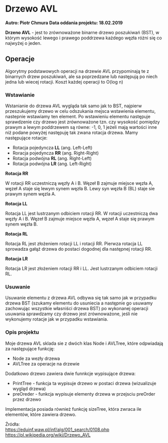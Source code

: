 # Drzewo AVL

**Autro: Piotr Chmura**
**Data oddania projektu: 18.02.2019**
  
**Drzeno AVL** - jest to zrównoważone binarne drzewo poszukiwań (BST), w którym wysokość lewego i
prawego poddrzewa każdego węzła różni się co najwyżej o jeden.
  
## Operacje
  
Algorytmy podstawowych operacji na drzewie AVL przypominają te z binarnych drzew poszukiwań, ale sa
 poprzedzane lub następują po niech jedna lub wiecej rotacji. Koszt każdej operacji to O(log n)
  
### Wstawianie
  
Wstanianie do drzewa AVL wygląda tak samo jak to BST, najpierw przeszukujemy drzewo w celu odszukania mejsca 
wstawienia elementu, nastepnie wstawiamy ten element. Po wstawieniu elementu następuje sprawdzenie 
czy drzewo jest zrównoważone tzn. czy wysokość pomiędzy prawym a lewym poddrzewem są równe: -1, 0, 1
 jeżeli mają wartości inne niż podane powyżej następuję tak zwana rotacja drzewa. Mamy następujące 
rotacje:  
- Rotacja pojedyncza **LL** (ang. Left-Left)  
- Roracja pojedyncza **RR** (ang. Right-Right)  
- Rotacja podwójna **RL** (ang. Right-Left)  
- Rotacja podwójna **LR** (ang. Left-Right)  
  
**Rotacja RR**
  
W rotacji RR uczestniczą węzły A i B. Węzeł B zajmuje miejsce węzła A, węzeł A staje się lewym synem
 węzła B. Lewy syn węzła B (BL) staje sie prawym synem węzla A.
  
**Rotacja LL**
  
Rotacja LL jest lustrzanym odbiciem rotacji RR. W rotacji uczestniczą dwa węzły A i B. Węzeł B 
zajmuje miejsce węzła A, węzeł A staje się prawym synem węzła B.
  
**Rotacja RL**
  
Rotacja RL jest złożeniem rotacji LL i rotacji RR. Pierwza rotacja LL sprowadza gałąź drzewa do 
postaci dogodnej dla następnej rotacji RR.
  
**Rotacja LR**
  
Rotacja LR jest złożeniem rotacji RR i LL. Jest lustrzanym odbiciem rotacji RL.
  
### Usuwanie
  
Usuwanie elementu z drzewa AVL odbywa się tak samo jak w przypadku drzewa BST (szukamy elementu do usuniecia a następnie go usuwamy zachowując wszystkie własniści drzewa BST) po wykonanej operacji 
usuwania sprawdzamy czy drzewo jest zrównoważone, jeśli nie wykonujemy rotacje jak w przypadku wstawiania.  
  
### Opis projektu
  
Moje drzewa AVL sklada sie z dwóch klas Node i AVLTree, które odpwiadają za następujące funkcję:  
- Node za wezły drzewa  
- AVLTree za operacje na drzewie  
  
Dodatkowo drzewo zawiera dwie funnkcje wypisujące drzewa:  
- PrintTree - funkcja ta wypisuje drzewo w postaci drzewa (wizualizuje wygląd drzewa)    
- preOreder - funkcja wypisuje elementy drzewa w przejsciu preOrder przez drzewo  

Implementacja posiada również funkcję sizeTree, która zwraca ile elementów, które zawiera drzewo.

Źródła:  
https://eduinf.waw.pl/inf/alg/001_search/0108.php  
https://pl.wikipedia.org/wiki/Drzewo_AVL  

